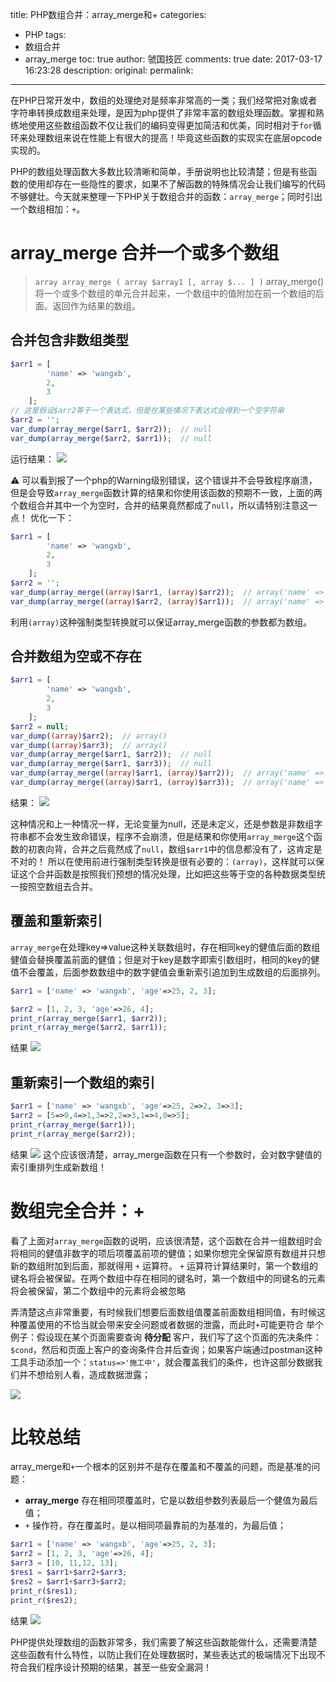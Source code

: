 title: PHP数组合并：array_merge和+
categories:
  - PHP
tags:
  - 数组合并
  - array_merge
toc: true
author: 虢国技匠
comments: true
date: 2017-03-17 16:23:28
description:
original:
permalink:
---
在PHP日常开发中，数组的处理绝对是频率非常高的一类；我们经常把对象或者字符串转换成数组来处理，是因为php提供了非常丰富的数组处理函数。掌握和熟练地使用这些数组函数不仅让我们的编码变得更加简洁和优美，同时相对于`for`循环来处理数组来说在性能上有很大的提高！毕竟这些函数的实现实在底层opcode实现的。

PHP的数组处理函数大多数比较清晰和简单，手册说明也比较清楚；但是有些函数的使用却存在一些隐性的要求，如果不了解函数的特殊情况会让我们编写的代码不够健壮。今天就来整理一下PHP关于数组合并的函数：`array_merge`；同时引出一个数组相加：`+`。

<!-- more -->

# array_merge 合并一个或多个数组
> `array array_merge ( array $array1 [, array $... ] )`
> array_merge() 将一个或多个数组的单元合并起来，一个数组中的值附加在前一个数组的后面。返回作为结果的数组。


## 合并包含非数组类型
```php
$arr1 = [
        'name' => 'wangxb',
        2,
        3
    ];
// 这里假设$arr2等于一个表达式，但是在某些情况下表达式会得到一个空字符串
$arr2 = '';
var_dump(array_merge($arr1, $arr2));  // null
var_dump(array_merge($arr2, $arr1));  // null
```
运行结果：
![](/images/php/array/02.png)

⚠️ 可以看到报了一个php的Warning级别错误，这个错误并不会导致程序崩溃，但是会导致`array_merge`函数计算的结果和你使用该函数的预期不一致，上面的两个数组合并其中一个为空时，合并的结果竟然都成了`null`，所以请特别注意这一点！
优化一下：
```php
$arr1 = [
        'name' => 'wangxb',
        2,
        3
    ];
$arr2 = '';
var_dump(array_merge((array)$arr1, (array)$arr2));  // array('name' => 'wangxb',2,3)
var_dump(array_merge((array)$arr2, (array)$arr1));  // array('name' => 'wangxb',2,3)
```
利用`(array)`这种强制类型转换就可以保证array_merge函数的参数都为数组。

## 合并数组为空或不存在
```php
$arr1 = [
        'name' => 'wangxb',
        2,
        3
    ];
$arr2 = null;
var_dump((array)$arr2);  // array()
var_dump((array)$arr3);  // array()
var_dump(array_merge($arr1, $arr2));  // null
var_dump(array_merge($arr1, $arr3));  // null
var_dump(array_merge((array)$arr1, (array)$arr2));  // array('name' => 'wangxb',2,3)
var_dump(array_merge((array)$arr1, (array)$arr3));  // array('name' => 'wangxb',2,3);
```
结果：
![](/images/php/array/03.png)

这种情况和上一种情况一样，无论变量为null，还是未定义，还是参数是非数组字符串都不会发生致命错误，程序不会崩溃，但是结果和你使用`array_merge`这个函数的初衷向背，合并之后竟然成了`null`，数组`$arr1`中的信息都没有了，这肯定是不对的！
所以在使用前进行强制类型转换是很有必要的：`(array)`，这样就可以保证这个合并函数是按照我们预想的情况处理，比如把这些等于空的各种数据类型统一按照空数组去合并。

## 覆盖和重新索引
`array_merge`在处理key=>value这种关联数组时，存在相同key的健值后面的数组健值会替换覆盖前面的健值；但是对于key是数字即索引数组时，相同的key的健值不会覆盖，后面参数数组中的数字健值会重新索引追加到生成数组的后面排列。
```php
$arr1 = ['name' => 'wangxb', 'age'=>25, 2, 3];

$arr2 = [1, 2, 3, 'age'=>26, 4];
print_r(array_merge($arr1, $arr2));
print_r(array_merge($arr2, $arr1));
```
结果
![](/images/php/array/04.png)



## 重新索引一个数组的索引
```php
$arr1 = ['name' => 'wangxb', 'age'=>25, 2=>2, 3=>3];
$arr2 = [5=>0,4=>1,3=>2,2=>3,1=>4,0=>5];
print_r(array_merge($arr1));
print_r(array_merge($arr2));
```
结果
![](/images/php/array/05.png)
这个应该很清楚，array_merge函数在只有一个参数时，会对数字健值的索引重排列生成新数组！

# 数组完全合并：+
看了上面对`array_merge`函数的说明，应该很清楚，这个函数在合并一组数组时会将相同的健值非数字的项后项覆盖前项的健值；如果你想完全保留原有数组并只想新的数组附加到后面，那就得用 `+` 运算符。
`+` 运算符计算结果时，第一个数组的键名将会被保留。在两个数组中存在相同的键名时，第一个数组中的同键名的元素将会被保留，第二个数组中的元素将会被忽略

弄清楚这点非常重要，有时候我们想要后面数组值覆盖前面数组相同值，有时候这种覆盖使用的不恰当就会带来安全问题或者数据的泄露，而此时`+`可能更符合
举个例子：假设现在某个页面需要查询 **待分配** 客户，我们写了这个页面的先决条件：`$cond`，然后和页面上客户的查询条件合并后查询；如果客户端通过postman这种工具手动添加一个：`status=>'施工中'`，就会覆盖我们的条件，也许这部分数据我们并不想给别人看，造成数据泄露；

![](/images/php/array/01.png)


# 比较总结
array_merge和`+`一个根本的区别并不是存在覆盖和不覆盖的问题，而是基准的问题：
* **array_merge** 存在相同项覆盖时，它是以数组参数列表最后一个健值为最后值；
* `+` 操作符，存在覆盖时，是以相同项最靠前的为基准的，为最后值；

```php
$arr1 = ['name' => 'wangxb', 'age'=>25, 2, 3];
$arr2 = [1, 2, 3, 'age'=>26, 4];
$arr3 = [10, 11,12, 13];
$res1 = $arr1+$arr2+$arr3;
$res2 = $arr1+$arr3+$arr2;
print_r($res1);
print_r($res2);
```
结果
![](/images/php/array/06.png)

PHP提供处理数组的函数非常多，我们需要了解这些函数能做什么，还需要清楚这些函数有什么特性，以防止我们在处理数据时，某些表达式的极端情况下出现不符合我们程序设计预期的结果，甚至一些安全漏洞！
